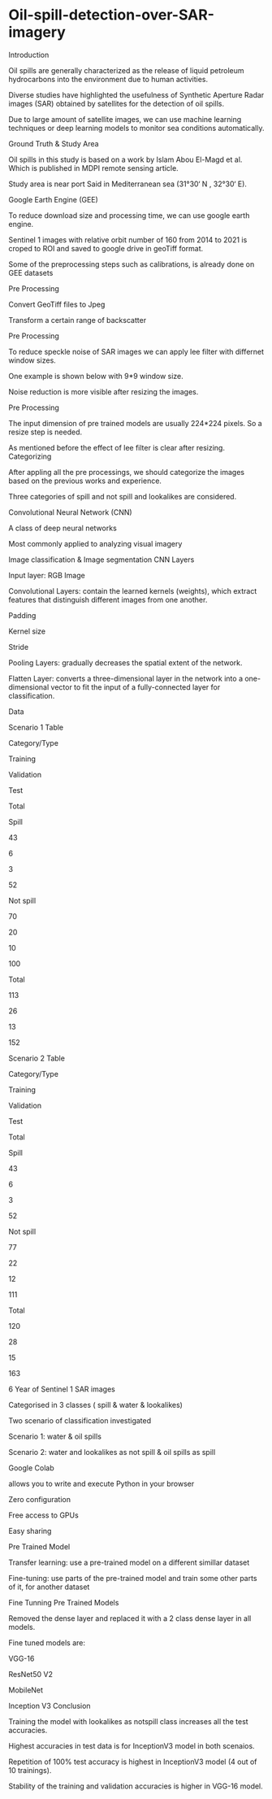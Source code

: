 # Oil-spill-detection-over-SAR-imagery

Introduction

Oil spills are generally characterized as the release of liquid
petroleum hydrocarbons into the environment due to human
activities.

Diverse studies have highlighted the usefulness of Synthetic Aperture
Radar images (SAR) obtained by satellites for the detection of oil
spills.

Due to large amount of satellite images, we can use machine learning
techniques or deep learning models to monitor sea conditions
automatically.

Ground Truth & Study Area

Oil spills in this study is based
on a work by Islam Abou
El-Magd et al. Which is
published in MDPI remote
sensing article.

Study area is near port Said in
Mediterranean sea
(31°30‘ N , 32°30‘ E).

Google Earth Engine (GEE)

To reduce download size and
processing time, we can use
google earth engine.

Sentinel 1 images with relative
orbit number of 160 from 2014
to 2021 is croped to ROI and
saved to google drive in geoTiff
format.

Some of the preprocessing steps
such as calibrations, is already
done on GEE datasets

Pre Processing

Convert GeoTiff files to Jpeg

Transform a certain range of
backscatter

Pre Processing

To reduce speckle noise of SAR
images we can apply lee filter
with differnet window sizes.

One example is shown below
with 9*9 window size.

Noise reduction is more visible
after resizing the images.

Pre Processing

The input dimension of pre trained
models are usually 224*224 pixels.
So a resize step is needed.

As mentioned before the effect of
lee filter is clear after resizing.
Categorizing

After appling all the pre processings, we should categorize the images
based on the previous works and experience.

Three categories of spill and not spill and lookalikes are considered.

Convolutional Neural Network (CNN)

A class of deep neural networks

Most commonly applied to analyzing visual imagery

Image classification & Image segmentation
CNN Layers

Input layer: RGB Image

Convolutional Layers: contain the learned kernels (weights), which
extract features that distinguish different images from one another.

Padding

Kernel size

Stride

Pooling Layers: gradually decreases the spatial extent of the network.

Flatten Layer: converts a three-dimensional layer in the network into a
one-dimensional vector to fit the input of a fully-connected layer for
classification.

Data

Scenario 1 Table

Category/Type

Training

Validation

Test

Total

Spill

43

6

3

52

Not spill

70

20

10

100

Total

113

26

13

152

Scenario 2 Table

Category/Type

Training

Validation

Test

Total

Spill

43

6

3

52

Not spill

77

22

12

111

Total

120

28

15

163

6 Year of Sentinel 1 SAR images

Categorised in 3 classes ( spill & water & lookalikes)

Two scenario of classification investigated

Scenario 1: water & oil spills

Scenario 2: water and lookalikes as not spill & oil spills as spill

Google Colab

allows you to write and execute Python in your browser

Zero configuration

Free access to GPUs

Easy sharing

Pre Trained Model

Transfer learning: use a pre-trained model
on a different simillar dataset

Fine-tuning: use parts of the pre-trained
model and train some other parts of it, for
another dataset

Fine Tunning Pre Trained Models

Removed the dense layer and
replaced it with a 2 class
dense layer in all models.

Fine tuned models are:

VGG-16

ResNet50 V2

MobileNet

Inception V3
Conclusion

Training the model with lookalikes as notspill class increases all the
test accuracies.

Highest accuracies in test data is for InceptionV3 model in both
scenaios.

Repetition of 100% test accuracy is highest in InceptionV3 model (4
out of 10 trainings).

Stability of the training and validation accuracies is higher in VGG-16
model.







